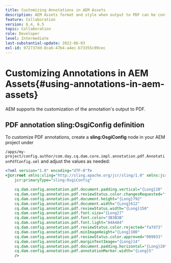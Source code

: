 ```yaml
---
title: Customizing Annotations in AEM Assets
description: AEM Assets format and style when output to PDF can be configued by AEM Developers.
feature: Collaboration
version: 6.4, 6.5
topic: Collaboration
role: Developer
level: Intermediate
last-substantial-update: 2022-06-03
exl-id: 972737dd-8ca6-47b4-a4ec-b73355c09cec
---
```

# Customizing Annotations in AEM Assets{#using-annotations-in-aem-assets}

AEM supports the customization of the annotation's output to PDF.

## PDF annotation sling:OsgiConfig definition

To customize PDF annotations, create a **sling:OsgiConfig** node in your AEM project under

`/apps/my-project/config.author/com.day.cq.dam.core.impl.annotation.pdf.AnnotationPdfConfig.xml` and adjust the values as needed:

```xml
<?xml version="1.0" encoding="UTF-8"?>
<jcr:root xmlns:sling="http://sling.apache.org/jcr/sling/1.0" xmlns:jcr="http://www.jcp.org/jcr/1.0"
    jcr:primaryType="sling:OsgiConfig"

    cq.dam.config.annotation.pdf.document.padding.vertical="{Long}20"
    cq.dam.config.annotation.pdf.reviewStatus.color.changesRequested="fad269"
    cq.dam.config.annotation.pdf.document.height="{Long}792"
    cq.dam.config.annotation.pdf.document.width="{Long}612"
    cq.dam.config.annotation.pdf.reviewStatus.width="{Long}150"
    cq.dam.config.annotation.pdf.font.size="{Long}7"
    cq.dam.config.annotation.pdf.font.color="3B3B3B"
    cq.dam.config.annotation.pdf.font.light="A4A4A4"
    cq.dam.config.annotation.pdf.reviewStatus.color.rejected="fa7d73"
    cq.dam.config.annotation.pdf.minImageHeight="{Long}100"
    cq.dam.config.annotation.pdf.reviewStatus.color.approved="009933"
    cq.dam.config.annotation.pdf.marginTextImage="{Long}14"
    cq.dam.config.annotation.pdf.document.padding.horizontal="{Long}20"
    cq.dam.config.annotation.pdf.annotationMarker.width="{Long}5"
    />
```
